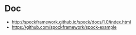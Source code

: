 # Doc
* http://spockframework.github.io/spock/docs/1.0/index.html
* https://github.com/spockframework/spock-example

